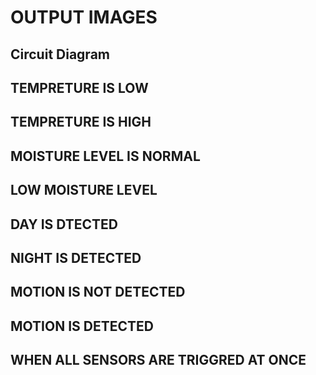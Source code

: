 # **OUTPUT IMAGES**

## Circuit Diagram

## TEMPRETURE IS LOW

## TEMPRETURE IS HIGH

## MOISTURE LEVEL IS NORMAL 

## LOW MOISTURE LEVEL


## DAY IS DTECTED


## NIGHT IS DETECTED

## MOTION IS NOT DETECTED

## MOTION IS DETECTED

## WHEN ALL SENSORS ARE TRIGGRED AT ONCE

